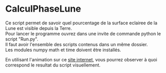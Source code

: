 # CalculPhaseLune
Ce script permet de savoir quel pourcentage de la surface eclairee de la Lune est visible depuis la Terre.  
Pour lancer le programme ouvrez dans une invite de commande python le script "Run.py".  
Il faut avoir l'ensemble des scripts contenus dans un même dossier.  
Les modules numpy math et time doivent être installés.

En utilisant l'animation sur ce [site internet](https://www.geogebra.org/m/mghvytp9), vous pourrez observer à quoi correspond le resultat du script visuellement.

